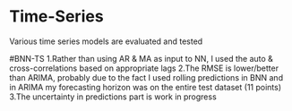# Time-Series
Various time series models are evaluated and tested

#BNN-TS
1.Rather than using AR & MA as input to NN, I used the auto & cross-correlations based on appropriate lags
2.The RMSE is lower/better than ARIMA, probably due to the fact I used rolling predictions in BNN and in ARIMA my forecasting horizon was on the entire test dataset (11 points)
3.The uncertainty in predictions part is work in progress
